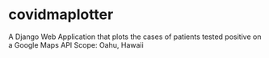 # covidmaplotter
A Django Web Application that plots the cases of patients tested positive on a Google Maps API
Scope: Oahu, Hawaii
